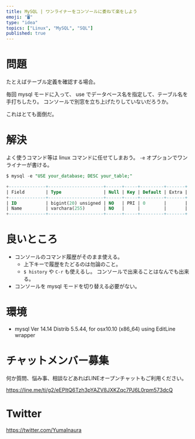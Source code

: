 ```yaml
---
title: MySQL | ワンライナーをコンソールに委ねて楽をしよう
emoji: "🖥"
type: "idea"
topics: ["Linux", "MySQL", "SQL"]
published: true
---
```


# 問題

たとえばテーブル定義を確認する場合。

毎回 mysql モードに入って、 use でデータベース名を指定して、テーブル名を手打ちしたり。
コンソールで別窓を立ち上げたりしていないだろうか。

これはとても面倒だ。

# 解決

よく使うコマンド等は  linux コマンドに任せてしまおう。
`-e` オプションでワンライナーが書ける。
 
```sql
$ mysql -e "USE your_database; DESC your_table;"

+--------------+---------------------+------+-----+---------+-------+
| Field        | Type                | Null | Key | Default | Extra |
+--------------+---------------------+------+-----+---------+-------+
| ID           | bigint(20) unsigned | NO   | PRI | 0       |       |
| Name         | varchara(255)       | NO   |     |         |       |
+--------------+---------------------+------+-----+---------+-------+
```

# 良いところ

- コンソールのコマンド履歴がそのまま使える。
  - 上下キーで履歴をたどるのは勿論のこと。
  - `$ history` や `C-r` も使えるし。 コンソールで出来ることはなんでも出来る。 
- コンソールを mysql モードを切り替える必要がない。

# 環境

- mysql  Ver 14.14 Distrib 5.5.44, for osx10.10 (x86_64) using  EditLine wrapper








<!-- Update From Qiita API -->

# チャットメンバー募集


何か質問、悩み事、相談などあればLINEオープンチャットもご利用ください。

https://line.me/ti/g2/eEPltQ6Tzh3pYAZV8JXKZqc7PJ6L0rpm573dcQ





# Twitter


https://twitter.com/YumaInaura


<!-- Update From Qiita API -->


